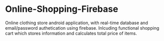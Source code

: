 # Online-Shopping-Firebase


Online clothing store android application, with real-time database and email/password authetication using firebase. 
Inlcuding functional shopping cart which stores information and calculates total price of items. 
